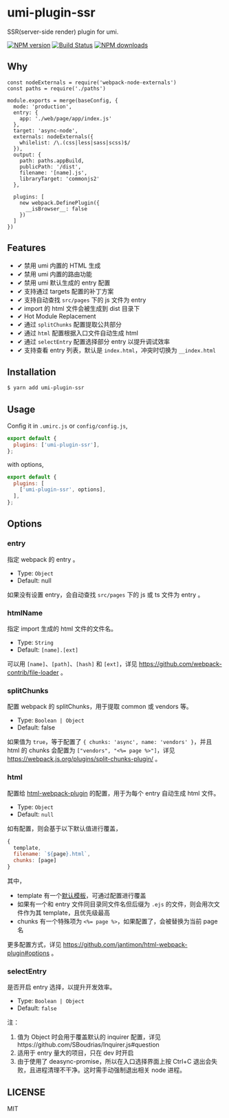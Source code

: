 # umi-plugin-ssr

SSR(server-side render) plugin for umi.

[![NPM version](https://img.shields.io/npm/v/umi-plugin-ssr.svg?style=flat)](https://npmjs.org/package/umi-plugin-ssr)
[![Build Status](https://img.shields.io/travis/umijs/umi-plugin-ssr.svg?style=flat)](https://travis-ci.org/umijs/umi-plugin-ssr)
[![NPM downloads](http://img.shields.io/npm/dm/umi-plugin-ssr.svg?style=flat)](https://npmjs.org/package/umi-plugin-ssr)

## Why

```
const nodeExternals = require('webpack-node-externals')
const paths = require('./paths')

module.exports = merge(baseConfig, {
  mode: 'production',
  entry: {
    app: './web/page/app/index.js'
  },
  target: 'async-node',
  externals: nodeExternals({
    whilelist: /\.(css|less|sass|scss)$/
  }),
  output: {
    path: paths.appBuild,
    publicPath: '/dist',
    filename: '[name].js',
    libraryTarget: 'commonjs2'
  },

  plugins: [
    new webpack.DefinePlugin({
      __isBrowser__: false
    })
  ]
})

```

## Features

* ✔︎ 禁用 umi 内置的 HTML 生成
* ✔︎ 禁用 umi 内置的路由功能
* ✔︎ 禁用 umi 默认生成的 entry 配置
* ✔︎ 支持通过 targets 配置的补丁方案
* ✔︎ 支持自动查找 `src/pages` 下的 js 文件为 entry
* ✔︎ import 的 html 文件会被生成到 dist 目录下
* ✔︎ Hot Module Replacement
* ✔︎ 通过 `splitChunks` 配置提取公共部分
* ✔︎ 通过 `html` 配置根据入口文件自动生成 html
* ✔︎ 通过 `selectEntry` 配置选择部分 entry 以提升调试效率
* ✔︎ 支持查看 entry 列表，默认是 `index.html`，冲突时切换为 `__index.html`

## Installation

```bash
$ yarn add umi-plugin-ssr
```

## Usage

Config it in `.umirc.js` or `config/config.js`,

```js
export default {
  plugins: ['umi-plugin-ssr'],
};
```

with options,

```js
export default {
  plugins: [
    ['umi-plugin-ssr', options],
  ],
};
```

## Options

### entry

指定 webpack 的 entry 。

* Type: `Object`
* Default: null

如果没有设置 entry，会自动查找 `src/pages` 下的 js 或 ts 文件为 entry 。 

### htmlName

指定 import 生成的 html 文件的文件名。

* Type: `String`
* Default: `[name].[ext]`

可以用 `[name]`、`[path]`、`[hash]` 和 `[ext]`，详见 https://github.com/webpack-contrib/file-loader 。

### splitChunks

配置 webpack 的 splitChunks，用于提取 common 或 vendors 等。

* Type: `Boolean | Object`
* Default: false

如果值为 `true`，等于配置了 `{ chunks: 'async', name: 'vendors' }`，并且 html 的 chunks 会配置为 `["vendors", "<%= page %>"]`，详见 https://webpack.js.org/plugins/split-chunks-plugin/ 。

### html

配置给 [html-webpack-plugin](https://github.com/jantimon/html-webpack-plugin) 的配置，用于为每个 entry 自动生成 html 文件。

* Type: `Object`
* Default: `null`

如有配置，则会基于以下默认值进行覆盖，

```js
{
  template,
  filename: `${page}.html`,
  chunks: [page]
}
```

其中，

* template 有一个[默认模板](http://github.com/umijs/umi-plugin-ssr/tree/master/templates/document.ejs)，可通过配置进行覆盖
* 如果有一个和 entry 文件同目录同文件名但后缀为 `.ejs` 的文件，则会用次文件作为其 template，且优先级最高
* chunks 有一个特殊项为 `<%= page %>`，如果配置了，会被替换为当前 page 名

更多配置方式，详见 https://github.com/jantimon/html-webpack-plugin#options 。

### selectEntry

是否开启 entry 选择，以提升开发效率。

* Type: `Boolean | Object`
* Default: `false`

注：

1. 值为 Object 时会用于覆盖默认的 inquirer 配置，详见https://github.com/SBoudrias/Inquirer.js#question
2. 适用于 entry 量大的项目，只在 dev 时开启
3. 由于使用了 deasync-promise，所以在入口选择界面上按 Ctrl+C 退出会失败，且进程清理不干净。这时需手动强制退出相关 node 进程。

## LICENSE

MIT
